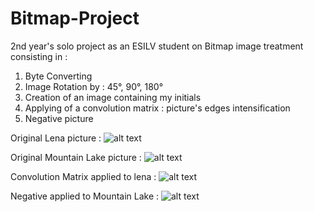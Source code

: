 # Bitmap-Project

2nd year's solo project as an ESILV student on Bitmap image treatment consisting in :

1) Byte Converting
2) Image Rotation by : 45°, 90°, 180°
3) Creation of an image containing my initials
4) Applying of a convolution matrix : picture's edges intensification
5) Negative picture

Original Lena picture :
![alt text](https://raw.githubusercontent.com/Im2Slow/Bitmap-Project/branch/path/to/lena.bmp)

Original Mountain Lake picture :
![alt text](https://raw.githubusercontent.com/Im2Slow/Bitmap-Project/branch/path/to/lac_en_montagne.bmp)

Convolution Matrix applied to lena : 
![alt text](https://raw.githubusercontent.com/Im2Slow/Bitmap-Project/branch/path/to/Convolution.bmp)

Negative applied to Mountain Lake :
![alt text](https://raw.githubusercontent.com/Im2Slow/Bitmap-Project/branch/path/to/Innovation.bmp)
